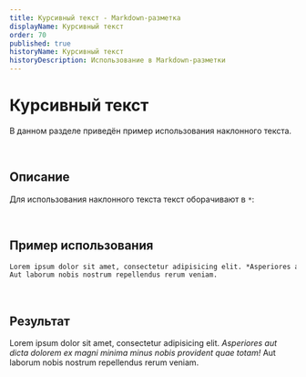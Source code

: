 ```yaml
---
title: Курсивный текст - Markdown-разметка
displayName: Курсивный текст
order: 70
published: true
historyName: Курсивный текст
historyDescription: Использование в Markdown-разметки
---
```


# Курсивный текст
В данном разделе приведён пример использования наклонного текста.

<br/>

## Описание
Для использования наклонного текста текст оборачивают в `*`:

<br/>

## Пример использования
```md
Lorem ipsum dolor sit amet, consectetur adipisicing elit. *Asperiores aut dicta dolorem ex magni minima minus nobis provident quae totam!*
Aut laborum nobis nostrum repellendus rerum veniam.
```

<br/>

## Результат
Lorem ipsum dolor sit amet, consectetur adipisicing elit. *Asperiores aut dicta dolorem ex magni minima minus nobis provident quae totam!*
Aut laborum nobis nostrum repellendus rerum veniam.
